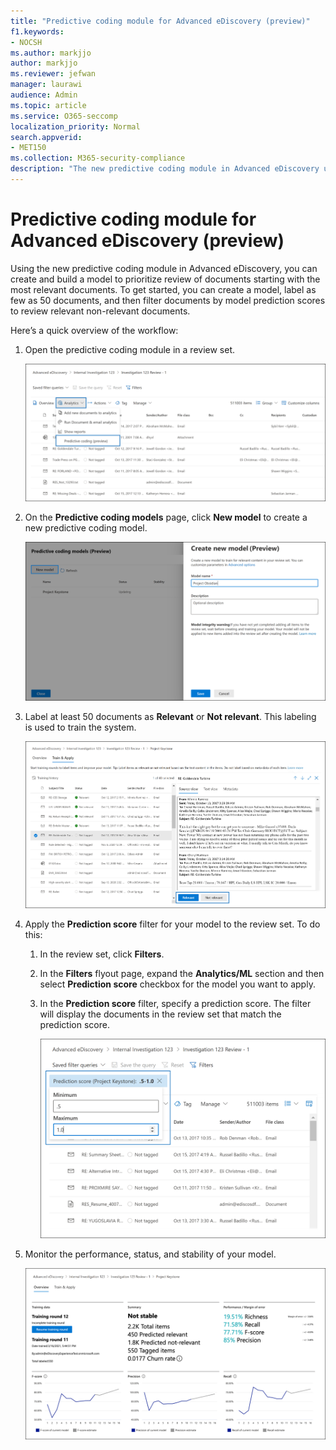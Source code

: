 ```yaml
---
title: "Predictive coding module for Advanced eDiscovery (preview)"
f1.keywords:
- NOCSH
ms.author: markjjo
author: markjjo
ms.reviewer: jefwan
manager: laurawi
audience: Admin
ms.topic: article
ms.service: O365-seccomp
localization_priority: Normal
search.appverid: 
- MET150
ms.collection: M365-security-compliance
description: "The new predictive coding module in Advanced eDiscovery uses machine learning to analyze documents in a review set to predictive which the documents that are relevant to your case or investigation."
---
```



# Predictive coding module for Advanced eDiscovery (preview)

Using the new predictive coding module in Advanced eDiscovery, you can create and build a model to prioritize review of documents starting with the most relevant documents. To get started, you can create a model, label as few as 50 documents, and then filter documents by model prediction scores to review relevant non-relevant documents.

Here’s a quick overview of the workflow:

1. Open the predictive coding module in a review set.

   ![Click the Analyze dropdown list in a review to go to the Predictive coding module](..\media\PredictiveCoding1.png)

2. On the **Predictive coding models** page, click **New model** to create a new predictive coding model.

   ![Create a new model](..\media\PredictiveCoding2.png)

3. Label at least 50 documents as **Relevant** or **Not relevant**. This labeling is used to train the system.

   ![Label documents as relevant or not relevant to train the system](..\media\PredictiveCoding3.png)

4. Apply the **Prediction score** filter for your model to the review set. To do this:

   1. In the review set, click **Filters**.
   2. In the **Filters** flyout page, expand the **Analytics/ML** section and then select **Prediction score** checkbox for the model you want to apply.
   3. In the **Prediction score** filter, specify a prediction score. The filter will display the documents in the review set that match the prediction score.

      ![Specify a prediction score to filter documents](..\media\PredictiveCoding4.png)

5. Monitor the performance, status, and stability of your model.

   ![Monitor the performance, status, and stability of your model](..\media\PredictiveCoding5.png)
